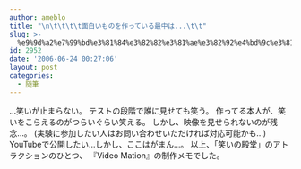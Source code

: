 ```yaml
---
author: ameblo
title: "\n\t\t\t\t面白いものを作っている最中は...\t\t"
slug: >-
  %e9%9d%a2%e7%99%bd%e3%81%84%e3%82%82%e3%81%ae%e3%82%92%e4%bd%9c%e3%81%a3%e3%81%a6%e3%81%84%e3%82%8b%e6%9c%80%e4%b8%ad%e3%81%af
id: 2952
date: '2006-06-24 00:27:06'
layout: post
categories:
  - 随筆
---
```


…笑いが止まらない。 テストの段階で誰に見せても笑う。 作ってる本人が、笑いをこらえるのがつらいぐらい笑える。 しかし、映像を見せられないのが残念…。 (実験に参加したい人はお問い合わせいただければ対応可能かも…) YouTubeで公開したい…しかし、ここはがまん…。 以上、「笑いの殿堂」のアトラクションのひとつ、 『Video Mation』の制作メモでした。
